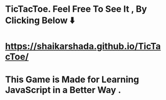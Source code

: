 # TicTacToe. Feel Free To See It , By Clicking Below ⬇️
# https://shaikarshada.github.io/TicTacToe/
# This Game is Made for Learning JavaScript in a Better Way .
